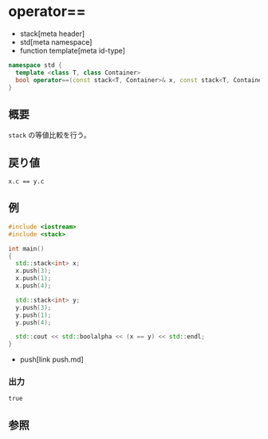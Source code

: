 # operator==
* stack[meta header]
* std[meta namespace]
* function template[meta id-type]

```cpp
namespace std {
  template <class T, class Container>
  bool operator==(const stack<T, Container>& x, const stack<T, Container>& y);
}
```

## 概要
`stack` の等値比較を行う。


## 戻り値
`x.c == y.c`


## 例
```cpp example
#include <iostream>
#include <stack>

int main()
{
  std::stack<int> x;
  x.push(3);
  x.push(1);
  x.push(4);

  std::stack<int> y;
  y.push(3);
  y.push(1);
  y.push(4);

  std::cout << std::boolalpha << (x == y) << std::endl;
}
```
* push[link push.md]

### 出力
```
true
```

## 参照
